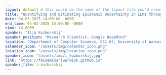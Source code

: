 ```yaml
---
layout: default # this would be the name of the layout file you'd create for events
title: "Quantifying and Estimating Epistemic Uncertainty in LLMs through Iterative Prompting"
date: 04-03-2025 14:00:00 -0000
end_time: 04-03-2025 15:00:00 -0000
time: 14:00PM
speaker: "Ilja Kuzborskij"
speaker_position: "Research Scientist, Google DeepMind"
location: "Department of Computer Science, CS1.04, University of Warwick, Coventry, UK"
calendar_icon: "/assets/img/calendar_icon.png"
location_icon: "/assets/img/location_icon.png"
speaker_icon: "/assets/img/i_kuzborskij.jpg"
link: "https://faiseminarswarwick.github.io"
speaker_file: i-kuzborskij
---
```



